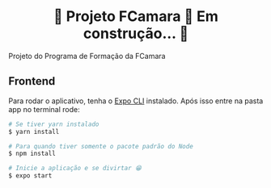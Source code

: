 <h1 align="center"> 
	🚧  Projeto FCamara 🚀 Em construção...  🚧
</h1>

Projeto do Programa de Formação da FCamara


## Frontend

Para rodar o aplicativo, tenha o [Expo CLI](https://expo.io/tools#cli) instalado.
Após isso entre na pasta app no terminal rode:

```bash
# Se tiver yarn instalado
$ yarn install

# Para quando tiver somente o pacote padrão do Node
$ npm install

# Inicie a aplicação e se divirtar 😁
$ expo start
```
